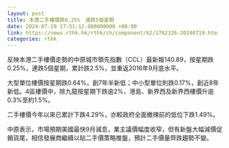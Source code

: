 ```yaml
---
layout: post
title: 本港二手樓價跌0.25%　連跌5個星期
date: 2024-07-19 17:51:12.000000000 +08:00
link: https://news.rthk.hk/rthk/ch/component/k2/1762326-20240719.htm
categories: rthk
---
```


反映本港二手樓價走勢的中原城市領先指數（CCL）最新報140.89，按星期跌0.25%，連跌5個星期，累計跌2.5%，並重返2016年9月底水平。

大型單位樓價按星期跌0.64%，創7年半新低；中小型單位則跌0.17%，創近8年新低。4區樓價中，除九龍按星期下跌逾2%，港島、新界西及新界西樓價升逾0.3%至約1.5%。

二手樓價今年以來已累計下跌4.29%，亦較政府全面撤辣前的低位下跌1.49%。

中原表示，市場預期美國最快9月減息，業主議價幅度收窄，但有新盤大幅減價促銷貨尾，相信發展商繼續以貼二手價策略推盤，預計二手價量齊跌趨勢不變。
